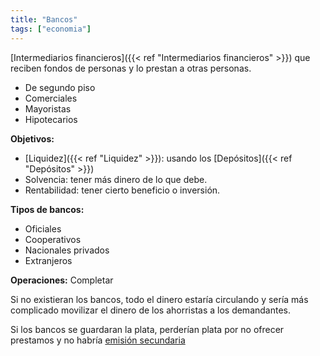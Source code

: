 ```yaml
---
title: "Bancos"
tags: ["economia"]
---
```

[Intermediarios financieros]({{< ref "Intermediarios financieros" >}}) que reciben fondos de personas y lo prestan a otras personas.

- De segundo piso
- Comerciales
- Mayoristas
- Hipotecarios

**Objetivos:**
- [Liquidez]({{< ref "Liquidez" >}}): usando los [Depósitos]({{< ref "Depósitos" >}})
- Solvencia: tener más dinero de lo que debe.
- Rentabilidad: tener cierto beneficio o inversión.

**Tipos de bancos:**
- Oficiales
- Cooperativos
- Nacionales privados
- Extranjeros

**Operaciones:**
Completar

Si no existieran los bancos, todo el dinero estaría circulando y sería más complicado movilizar el dinero de los ahorristas a los demandantes.

Si los bancos se guardaran la plata, perderían plata por no ofrecer prestamos y no habría [emisión secundaria](#)